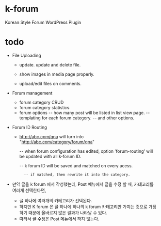 # k-forum
Korean Style Forum WordPress Plugin

# todo


* File Uploading

    - update. update and delete file.

    - show images in media page properly.

    - upload/edit files on comments.


* Forum management

    - forum category CRUD
    - forum category statistics
    - forum options
        -- how many post will be listed in list view page.
        -- templating for each forum category.
        -- and other options.
        

* Forum ID Routing

    - http://abc.com/qna will turn into "http://abc.com/category/forum/qna"

        -- when forum configuration has edited, option 'forum-routing' will be updated with all k-forum ID.

        -- k forum ID will be saved and matched on every acess.

            -- if matched, then rewrite it into the category.


* 만약 글을 k forum 에서 작성했는데, Post 메뉴에서 글을 수정 할 때, 카테고리를 여러개 선택한다면,

    - 글 하나에 여러개의 카테고리가 선택된다.
    - 하지만 K forum 은 글 하나에 하나의 k forum 카테고리만 가지는 것으로 가정하기 때문에 올바르지 않은 결과가 나타날 수 있다.
    - 따라서 글 수정은 Post 메뉴에서 하지 않는다.

